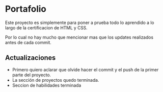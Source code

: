 # Portafolio

Este proyecto es simplemente para poner a prueba todo lo aprendido a lo largo de la certificacion de HTML y CSS.

Por lo cual no hay mucho que mencionar mas que los updates realizados antes de cada commit.

## Actualizaciones

- Primero quiero aclarar que olvide hacer el commit y el push de la primer parte del proyecto.
- La sección de proyectos quedo terminada.
- Seccion de habilidades terminada
  